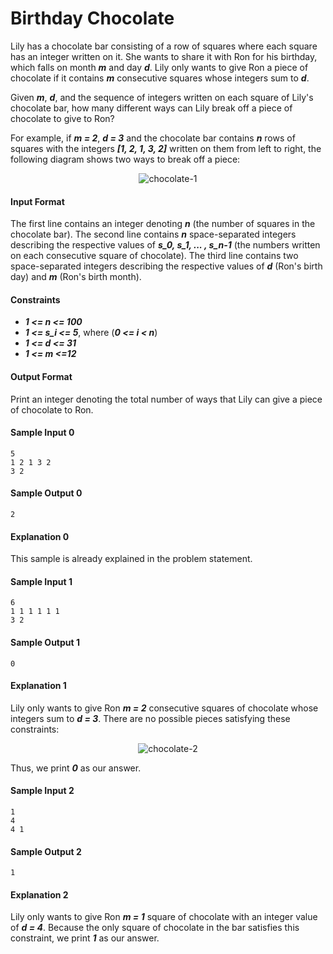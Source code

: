 # Birthday Chocolate

Lily has a chocolate bar consisting of a row of  squares where each square has an integer written on it. She wants to share it with Ron for his birthday, which falls on month __*m*__ and day __*d*__. Lily only wants to give Ron a piece of chocolate if it contains __*m*__ consecutive squares whose integers sum to __*d*__.

Given __*m*__, __*d*__, and the sequence of integers written on each square of Lily's chocolate bar, how many different ways can Lily break off a piece of chocolate to give to Ron?

For example, if __*m = 2*__, __*d = 3*__ and the chocolate bar contains __*n*__ rows of squares with the integers __*[1, 2, 1, 3, 2]*__ written on them from left to right, the following diagram shows two ways to break off a piece:

<p align="center">
    <img src="https://github.com/joshuatvernon/coding-challenges/blob/master/Hackerrank/Algorithms/Implementation/06.%20Birthday%20Chocolate/img/birthday-chocolate-1.png" alt="chocolate-1">
</p>

#### Input Format

The first line contains an integer denoting __*n*__ (the number of squares in the chocolate bar).
The second line contains __*n*__ space-separated integers describing the respective values of __*s_0, s_1, ... , s_n-1*__ (the numbers written on each consecutive square of chocolate).
The third line contains two space-separated integers describing the respective values of __*d*__ (Ron's birth day) and __*m*__ (Ron's birth month).

#### Constraints
* __*1 <= n <= 100*__
* __*1 <= s_i <= 5*__, where (__*0 <= i < n*__)
* __*1 <= d <= 31*__
* __*1 <= m <=12*__

#### Output Format

Print an integer denoting the total number of ways that Lily can give a piece of chocolate to Ron.

#### Sample Input 0
```
5
1 2 1 3 2
3 2
```

#### Sample Output 0
```
2
```

#### Explanation 0

This sample is already explained in the problem statement.

#### Sample Input 1
```
6
1 1 1 1 1 1
3 2
```

#### Sample Output 1
```
0
```

#### Explanation 1
Lily only wants to give Ron __*m = 2*__ consecutive squares of chocolate whose integers sum to __*d = 3*__. There are no possible pieces satisfying these constraints:

<p align="center">
    <img src="https://github.com/joshuatvernon/coding-challenges/blob/master/Hackerrank/Algorithms/Implementation/06.%20Birthday%20Chocolate/img/birthday-chocolate-2.png" alt="chocolate-2">
</p>

Thus, we print __*0*__ as our answer.

#### Sample Input 2
```
1
4
4 1
```

#### Sample Output 2
```
1
```

#### Explanation 2
Lily only wants to give Ron __*m = 1*__ square of chocolate with an integer value of __*d = 4*__. Because the only square of chocolate in the bar satisfies this constraint, we print __*1*__ as our answer.
